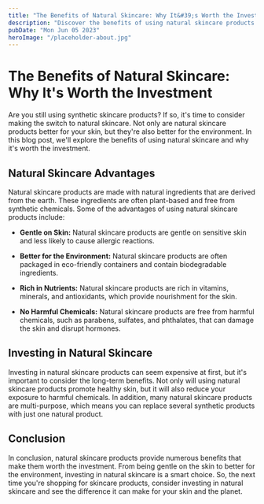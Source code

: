 ```yaml
---
title: "The Benefits of Natural Skincare: Why It&#39;s Worth the Investment"
description: "Discover the benefits of using natural skincare products and why investing in them is worth it. Learn about the advantages they provide to your skin and the environment."
pubDate: "Mon Jun 05 2023"
heroImage: "/placeholder-about.jpg"
---
```


# The Benefits of Natural Skincare: Why It&#39;s Worth the Investment

Are you still using synthetic skincare products? If so, it&#39;s time to consider making the switch to natural skincare. Not only are natural skincare products better for your skin, but they&#39;re also better for the environment. In this blog post, we&#39;ll explore the benefits of using natural skincare and why it&#39;s worth the investment.

## Natural Skincare Advantages

Natural skincare products are made with natural ingredients that are derived from the earth. These ingredients are often plant-based and free from synthetic chemicals. Some of the advantages of using natural skincare products include:

- **Gentle on Skin:** Natural skincare products are gentle on sensitive skin and less likely to cause allergic reactions.

- **Better for the Environment:** Natural skincare products are often packaged in eco-friendly containers and contain biodegradable ingredients.

- **Rich in Nutrients:** Natural skincare products are rich in vitamins, minerals, and antioxidants, which provide nourishment for the skin.

- **No Harmful Chemicals:** Natural skincare products are free from harmful chemicals, such as parabens, sulfates, and phthalates, that can damage the skin and disrupt hormones.

## Investing in Natural Skincare

Investing in natural skincare products can seem expensive at first, but it&#39;s important to consider the long-term benefits. Not only will using natural skincare products promote healthy skin, but it will also reduce your exposure to harmful chemicals. In addition, many natural skincare products are multi-purpose, which means you can replace several synthetic products with just one natural product.

## Conclusion

In conclusion, natural skincare products provide numerous benefits that make them worth the investment. From being gentle on the skin to better for the environment, investing in natural skincare is a smart choice. So, the next time you&#39;re shopping for skincare products, consider investing in natural skincare and see the difference it can make for your skin and the planet.